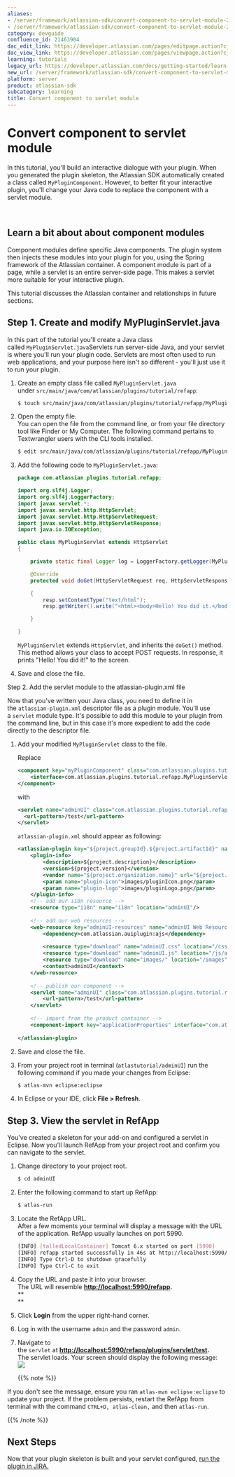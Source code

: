 ```yaml
---
aliases:
- /server/framework/atlassian-sdk/convert-component-to-servlet-module-21463904.html
- /server/framework/atlassian-sdk/convert-component-to-servlet-module-21463904.md
category: devguide
confluence_id: 21463904
dac_edit_link: https://developer.atlassian.com/pages/editpage.action?cjm=wozere&pageId=21463904
dac_view_link: https://developer.atlassian.com/pages/viewpage.action?cjm=wozere&pageId=21463904
learning: tutorials
legacy_url: https://developer.atlassian.com/docs/getting-started/learn-the-development-platform-by-example/convert-component-to-servlet-module
new_url: /server/framework/atlassian-sdk/convert-component-to-servlet-module
platform: server
product: atlassian-sdk
subcategory: learning
title: Convert component to servlet module
---
```

# Convert component to servlet module

In this tutorial, you'll build an interactive dialogue with your plugin. When you generated the plugin skeleton, the Atlassian SDK automatically created a class called `MyPluginComponent`. However, to better fit your interactive plugin, you'll change your Java code to replace the component with a servlet module. 

 

## Learn a bit about about component modules

Component modules define specific Java components. The plugin system then injects these modules into your plugin for you, using the Spring framework of the Atlassian container. A component module is part of a page, while a servlet is an entire server-side page. This makes a servlet more suitable for your interactive plugin.

This tutorial discusses the Atlassian container and relationships in future sections.

## Step 1. Create and modify MyPluginServlet.java

In this part of the tutorial you'll create a Java class called `MyPluginServlet.java`Servlets run server-side Java, and your servlet is where you'll run your plugin code. Servlets are most often used to run web applications, and your purpose here isn't so different - you'll just use it to run your plugin.

1.  Create an empty class file called `MyPluginServlet.java` under `src/main/java/com/atlassian/plugins/tutorial/refapp`:

    ``` bash
    $ touch src/main/java/com/atlassian/plugins/tutorial/refapp/MyPluginServlet.java
    ```

2.  Open the empty file.  
    You can open the file from the command line, or from your file directory tool like Finder or My Computer. The following command pertains to Textwrangler users with the CLI tools installed.

    ``` bash
    $ edit src/main/java/com/atlassian/plugins/tutorial/refapp/MyPluginServlet.java
    ```

3.  Add the following code to `MyPluginServlet.java`:

    ``` java
    package com.atlassian.plugins.tutorial.refapp;

    import org.slf4j.Logger;
    import org.slf4j.LoggerFactory;
    import javax.servlet.*;
    import javax.servlet.http.HttpServlet;
    import javax.servlet.http.HttpServletRequest;
    import javax.servlet.http.HttpServletResponse;
    import java.io.IOException;

    public class MyPluginServlet extends HttpServlet
    {

        private static final Logger log = LoggerFactory.getLogger(MyPluginServlet.class);

        @Override
        protected void doGet(HttpServletRequest req, HttpServletResponse resp) throws ServletException, IOException

        {
            resp.setContentType("text/html");
            resp.getWriter().write("<html><body>Hello! You did it.</body></html>");

        }

    }
    ```

    `MyPluginServlet` extends `HttpServlet`, and inherits the `doGet()` method. This method allows your class to accept POST requests. In response, it prints "Hello! You did it!" to the screen.

4.  Save and close the file.

Step 2. Add the servlet module to the atlassian-plugin.xml file

Now that you've written your Java class, you need to define it in the `atlassian-plugin.xml` descriptor file as a plugin module. You'll use a `servlet` module type. It's possible to add this module to your plugin from the command line, but in this case it's more expedient to add the code directly to the descriptor file. 

1.  Add your modified `MyPluginServlet` class to the file.

    Replace

    ``` xml
    <component key="myPluginComponent" class="com.atlassian.plugins.tutorial.refapp.MyPluginComponent" public="true">
        <interface>com.atlassian.plugins.tutorial.refapp.MyPluginServlet</interface>
    </component>
    ```

    with 

    ``` xml
    <servlet name="adminUI" class="com.atlassian.plugins.tutorial.refapp.MyPluginServlet" key="test">
      <url-pattern>/test</url-pattern>
    </servlet>
    ```

    `atlassian-plugin.xml` should appear as following:

    ``` xml
    <atlassian-plugin key="${project.groupId}.${project.artifactId}" name="${project.name}" plugins-version="2">
        <plugin-info>
            <description>${project.description}</description>
            <version>${project.version}</version>
            <vendor name="${project.organization.name}" url="${project.organization.url}" />
            <param name="plugin-icon">images/pluginIcon.png</param>
            <param name="plugin-logo">images/pluginLogo.png</param>
        </plugin-info>
        <!-- add our i18n resource -->
        <resource type="i18n" name="i18n" location="adminUI"/>
        
        <!-- add our web resources -->
        <web-resource key="adminUI-resources" name="adminUI Web Resources">
            <dependency>com.atlassian.auiplugin:ajs</dependency>
            
            <resource type="download" name="adminUI.css" location="/css/adminUI.css"/>
            <resource type="download" name="adminUI.js" location="/js/adminUI.js"/>
            <resource type="download" name="images/" location="/images"/>
            <context>adminUI</context>
        </web-resource>
        
        <!-- publish our component -->
        <servlet name="adminUI" class="com.atlassian.plugins.tutorial.refapp.MyPluginServlet" key="test">
            <url-pattern>/test</url-pattern>
        </servlet>
        
        <!-- import from the product container -->
        <component-import key="applicationProperties" interface="com.atlassian.sal.api.ApplicationProperties" />
        
    </atlassian-plugin>
    ```

2.  Save and close the file.  
      
3.  From your project root in terminal (`atlastutorial/adminUI`) run the following command if you made your changes from Eclipse:

    ``` bash
    $ atlas-mvn eclipse:eclipse
    ```

4.  In Eclipse or your IDE, click **File &gt; Refresh**.

## Step 3. View the servlet in RefApp

You've created a skeleton for your add-on and configured a servlet in Eclipse. Now you'll launch RefApp from your project root and confirm you can navigate to the servlet.

1.  Change directory to your project root. 

    ``` bash
    $ cd adminUI
    ```

2.  Enter the following command to start up RefApp: 

    ``` bash
    $ atlas-run
    ```

3.  Locate the RefApp URL.  
    After a few moments your terminal will display a message with the URL of the application. RefApp usually launches on port 5990. 

    ``` bash
    [INFO] [talledLocalContainer] Tomcat 6.x started on port [5990]
    [INFO] refapp started successfully in 46s at http://localhost:5990/refapp
    [INFO] Type Ctrl-D to shutdown gracefully
    [INFO] Type Ctrl-C to exit
    ```

4.  Copy the URL and paste it into your browser.   
    The URL will resemble **<a href="http://localhost:5990/refapp/plugins/servlet" class="external-link">http://localhost:5990/refapp</a>.**  
    **  
    **
5.  Click **Login** from the upper right-hand corner.  
      
6.  Log in with the username `admin` and the password `admin`.  
      
7.  Navigate to the `servlet` at **<a href="http://localhost:5990/refapp/plugins/servlet/test" class="uri external-link">http://localhost:5990/refapp/plugins/servlet/test</a>.**  
    The servlet loads. Your screen should display the following message:  
    ![](/server/framework/atlassian-sdk/images/2.6.jpeg)

    {{% note %}}

If you don't see the message, ensure you ran `atlas-mvn eclipse:eclipse` to update your project. If the problem persists, restart the RefApp from terminal with the command `CTRL+D, atlas-clean,` and then `atlas-run`.

{{% /note %}}

## Next Steps

Now that your plugin skeleton is built and your servlet configured, [run the plugin in JIRA.](/server/framework/atlassian-sdk/run-your-plugin-in-the-container)
































































































































































